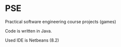 # PSE
Practical software engineering course projects (games)

Code is written in Java.

Used IDE is Netbeans (8.2)
